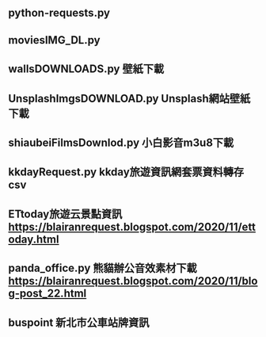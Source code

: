## python-requests.py
## moviesIMG_DL.py
## wallsDOWNLOADS.py 壁紙下載
## UnsplashImgsDOWNLOAD.py Unsplash網站壁紙下載
## shiaubeiFilmsDownlod.py 小白影音m3u8下載
## kkdayRequest.py kkday旅遊資訊網套票資料轉存csv
## ETtoday旅遊云景點資訊 https://blairanrequest.blogspot.com/2020/11/ettoday.html
## panda_office.py 熊貓辦公音效素材下載 https://blairanrequest.blogspot.com/2020/11/blog-post_22.html
## buspoint 新北市公車站牌資訊
